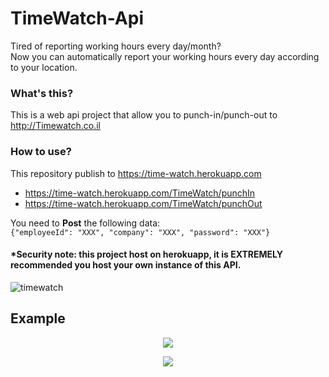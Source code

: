 # TimeWatch-Api

Tired of reporting working hours every day/month? <br>
Now you can automatically report your working hours every day according to your location.

### What's this?
This is a web api project that allow you to punch-in/punch-out to http://Timewatch.co.il

### How to use?
This repository publish to https://time-watch.herokuapp.com <br>
- https://time-watch.herokuapp.com/TimeWatch/punchIn
- https://time-watch.herokuapp.com/TimeWatch/punchOut

You need to **Post** the following data: <br>
``{"employeeId": "XXX", "company": "XXX", "password": "XXX"} ``

#### *Security note: this project host on herokuapp, it is EXTREMELY recommended you host your own instance of this API.

![timewatch](https://user-images.githubusercontent.com/32434449/200190918-b88ce304-2939-45f2-a5de-a0108013c9cf.jpg)

## Example

<p align="center">

<img src="https://user-images.githubusercontent.com/32434449/200191177-d7d3306e-fe6b-4d2f-a5c2-b2512f2b86e2.jpg">
</p>

<p align="center">

  <img src="https://user-images.githubusercontent.com/32434449/200191288-c50a067d-8ad9-45c1-ba3d-68c8aa0df3e8.jpg">
</p>



